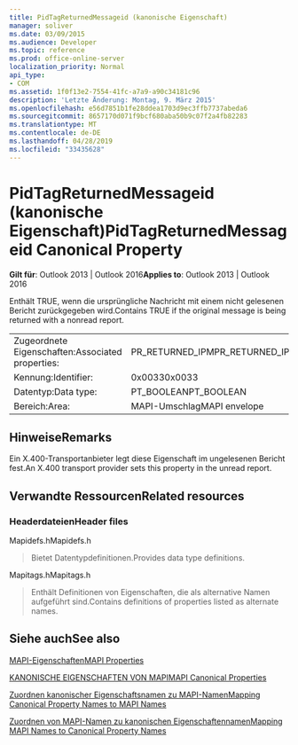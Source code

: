 ```yaml
---
title: PidTagReturnedMessageid (kanonische Eigenschaft)
manager: soliver
ms.date: 03/09/2015
ms.audience: Developer
ms.topic: reference
ms.prod: office-online-server
localization_priority: Normal
api_type:
- COM
ms.assetid: 1f0f13e2-7554-41fc-a7a9-a90c34181c96
description: 'Letzte Änderung: Montag, 9. März 2015'
ms.openlocfilehash: e56d7851b1fe28ddea1703d9ec3ffb7737abeda6
ms.sourcegitcommit: 8657170d071f9bcf680aba50b9c07f2a4fb82283
ms.translationtype: MT
ms.contentlocale: de-DE
ms.lasthandoff: 04/28/2019
ms.locfileid: "33435628"
---
```

# <a name="pidtagreturnedmessageid-canonical-property"></a><span data-ttu-id="038ec-103">PidTagReturnedMessageid (kanonische Eigenschaft)</span><span class="sxs-lookup"><span data-stu-id="038ec-103">PidTagReturnedMessageid Canonical Property</span></span>

  
  
<span data-ttu-id="038ec-104">**Gilt für**: Outlook 2013 | Outlook 2016</span><span class="sxs-lookup"><span data-stu-id="038ec-104">**Applies to**: Outlook 2013 | Outlook 2016</span></span> 
  
<span data-ttu-id="038ec-105">Enthält TRUE, wenn die ursprüngliche Nachricht mit einem nicht gelesenen Bericht zurückgegeben wird.</span><span class="sxs-lookup"><span data-stu-id="038ec-105">Contains TRUE if the original message is being returned with a nonread report.</span></span>
  
|||
|:-----|:-----|
|<span data-ttu-id="038ec-106">Zugeordnete Eigenschaften:</span><span class="sxs-lookup"><span data-stu-id="038ec-106">Associated properties:</span></span>  <br/> |<span data-ttu-id="038ec-107">PR_RETURNED_IPM</span><span class="sxs-lookup"><span data-stu-id="038ec-107">PR_RETURNED_IPM</span></span>  <br/> |
|<span data-ttu-id="038ec-108">Kennung:</span><span class="sxs-lookup"><span data-stu-id="038ec-108">Identifier:</span></span>  <br/> |<span data-ttu-id="038ec-109">0x0033</span><span class="sxs-lookup"><span data-stu-id="038ec-109">0x0033</span></span>  <br/> |
|<span data-ttu-id="038ec-110">Datentyp:</span><span class="sxs-lookup"><span data-stu-id="038ec-110">Data type:</span></span>  <br/> |<span data-ttu-id="038ec-111">PT_BOOLEAN</span><span class="sxs-lookup"><span data-stu-id="038ec-111">PT_BOOLEAN</span></span>  <br/> |
|<span data-ttu-id="038ec-112">Bereich:</span><span class="sxs-lookup"><span data-stu-id="038ec-112">Area:</span></span>  <br/> |<span data-ttu-id="038ec-113">MAPI-Umschlag</span><span class="sxs-lookup"><span data-stu-id="038ec-113">MAPI envelope</span></span>  <br/> |
   
## <a name="remarks"></a><span data-ttu-id="038ec-114">Hinweise</span><span class="sxs-lookup"><span data-stu-id="038ec-114">Remarks</span></span>

<span data-ttu-id="038ec-115">Ein X.400-Transportanbieter legt diese Eigenschaft im ungelesenen Bericht fest.</span><span class="sxs-lookup"><span data-stu-id="038ec-115">An X.400 transport provider sets this property in the unread report.</span></span>
  
## <a name="related-resources"></a><span data-ttu-id="038ec-116">Verwandte Ressourcen</span><span class="sxs-lookup"><span data-stu-id="038ec-116">Related resources</span></span>

### <a name="header-files"></a><span data-ttu-id="038ec-117">Headerdateien</span><span class="sxs-lookup"><span data-stu-id="038ec-117">Header files</span></span>

<span data-ttu-id="038ec-118">Mapidefs.h</span><span class="sxs-lookup"><span data-stu-id="038ec-118">Mapidefs.h</span></span>
  
> <span data-ttu-id="038ec-119">Bietet Datentypdefinitionen.</span><span class="sxs-lookup"><span data-stu-id="038ec-119">Provides data type definitions.</span></span>
    
<span data-ttu-id="038ec-120">Mapitags.h</span><span class="sxs-lookup"><span data-stu-id="038ec-120">Mapitags.h</span></span>
  
> <span data-ttu-id="038ec-121">Enthält Definitionen von Eigenschaften, die als alternative Namen aufgeführt sind.</span><span class="sxs-lookup"><span data-stu-id="038ec-121">Contains definitions of properties listed as alternate names.</span></span>
    
## <a name="see-also"></a><span data-ttu-id="038ec-122">Siehe auch</span><span class="sxs-lookup"><span data-stu-id="038ec-122">See also</span></span>



[<span data-ttu-id="038ec-123">MAPI-Eigenschaften</span><span class="sxs-lookup"><span data-stu-id="038ec-123">MAPI Properties</span></span>](mapi-properties.md)
  
[<span data-ttu-id="038ec-124">KANONISCHE EIGENSCHAFTEN VON MAPI</span><span class="sxs-lookup"><span data-stu-id="038ec-124">MAPI Canonical Properties</span></span>](mapi-canonical-properties.md)
  
[<span data-ttu-id="038ec-125">Zuordnen kanonischer Eigenschaftsnamen zu MAPI-Namen</span><span class="sxs-lookup"><span data-stu-id="038ec-125">Mapping Canonical Property Names to MAPI Names</span></span>](mapping-canonical-property-names-to-mapi-names.md)
  
[<span data-ttu-id="038ec-126">Zuordnen von MAPI-Namen zu kanonischen Eigenschaftennamen</span><span class="sxs-lookup"><span data-stu-id="038ec-126">Mapping MAPI Names to Canonical Property Names</span></span>](mapping-mapi-names-to-canonical-property-names.md)

